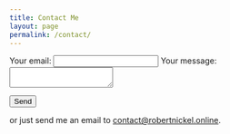 ```yaml
---
title: Contact Me
layout: page
permalink: /contact/
---
```



<form
  action="{{site.data.settings.formspree-action}}"
  method="POST"
>
	<div class="grid gap-4">

  <label>
    Your email:  </label>
    <input class="border py-2 px-3 text-grey-darkest rounded" type="text" name="_replyto">

  <label>
    Your message:  </label>
    <textarea class="border py-2 px-3 text-grey-darkest rounded" name="message"></textarea>

<button class="px-4 py-3 rounded text-center text-white bg-green-500 hover:bg-green-400" type="submit">Send</button>

</div>

</form>

or just send me an email to contact@robertnickel.online.
